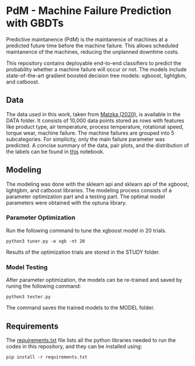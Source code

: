 # PdM - Machine Failure Prediction with GBDTs

Predictive maintanence (PdM) is the maintanence of machines at a predicted future time before the machine failure. This allows scheduled maintanence of the machines, reducing the unplanned downtime costs.

This repository contains deployable end-to-end classifiers to predict the probability whether a machine failure will occur or not. The models include state-of-the-art gradient boosted decision tree models: xgboost, lightgbm, and catboost.

## Data

The data used in this work, taken from [Matzka (2020)](https://archive.ics.uci.edu/ml/datasets/AI4I+2020+Predictive+Maintenance+Dataset), is available in the DATA folder. It consists of 10,000 data points stored as rows with features like product type, air temperature, process temperature, rotational speed, torque wear, machine failure. The machine failures are grouped into 5 subcategories. For simplicity, only the main failure parameter was predicted. A concise summary of the data, pair plots, and the distribution of the labels can be found in [this](./EDA/EDA.ipynb) notebook.

## Modeling

The modeling was done with the sklearn api and sklearn api of the xgboost, lightgbm, and catboost libraries. The modeling process consists of a parameter optimization part and a testing part. The optimal model parameters were obtained with the optuna library.

### Parameter Optimization

Run the following command to tune the xgboost model in 20 trials.

```shell
python3 tuner.py -e xgb -nt 20
```

Results of the optimization trials are stored in the STUDY folder.

### Model Testing

After parameter optimization, the models can be re-trained and saved by runing the following command:

```shell
python3 tester.py
```

The command saves the trained models to the MODEL folder.

## Requirements

The [requirements.txt](requirements.txt) file lists all the python libraries needed to run the codes in this repository, and they can be installed using:

```shell
pip install -r requirements.txt
```



